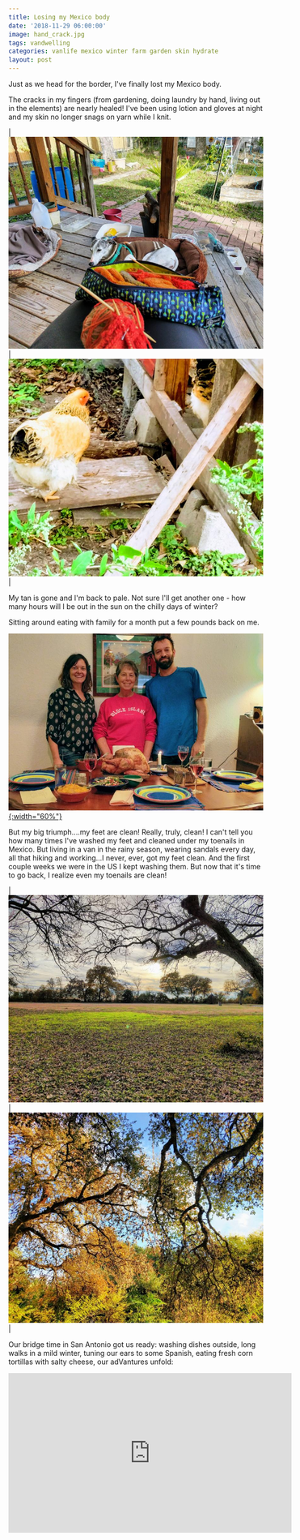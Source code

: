 ```yaml
---
title: Losing my Mexico body
date: '2018-11-29 06:00:00'
image: hand_crack.jpg
tags: vandwelling
categories: vanlife mexico winter farm garden skin hydrate
layout: post
---
```


Just as we head for the border, I've finally lost my Mexico body.

The cracks in my fingers (from gardening, doing laundry by hand, living out in the elements) are nearly healed! I've been using lotion and gloves at night and my skin no longer snags on yarn while I knit.

| [![](/images/backporch_sa_.jpg)](/images/backporch_sa.jpg) | [![](/images/fancy_hens_.jpg)](/images/fancy_hens.jpg) |

My tan is gone and I'm back to pale. Not sure I'll get another one - how many hours will I be out in the sun on the chilly days of winter?

Sitting around eating with family for a month put a few pounds back on me.

[![](/images/family_thanksgiving_.jpg){:width="60%"}](/images/family_thanksgiving.jpg)

But my big triumph....my feet are clean! Really, truly, clean! I can't tell you how many times I've washed my feet and cleaned under my toenails in Mexico. But living in a van in the rainy season, wearing sandals every day, all that hiking and working...I never, ever, got my feet clean. And the first couple weeks we were in the US I kept washing them. But now that it's time to go back, I realize even my toenails are clean!

| [![](/images/sunset_sa_.jpg)](/images/sunset_sa.jpg) | [![](/images/trees_sa_.jpg)](/images/trees_sa.jpg) |

Our bridge time in San Antonio got us ready: washing dishes outside, long walks in a mild winter, tuning our ears to some Spanish, eating fresh corn tortillas with salty cheese, our adVantures unfold:

<iframe width="560" height="315" src="https://www.youtube-nocookie.com/embed/1IkaIGvQcIU" frameborder="0" allow="accelerometer; autoplay; encrypted-media; gyroscope; picture-in-picture" allowfullscreen></iframe>